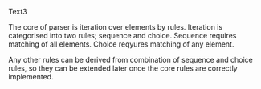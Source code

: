 Text3










The core of parser is iteration over elements by rules.
Iteration is categorised into two rules; sequence and choice.
Sequence requires matching of all elements.
Choice reqyures matching of any element.

Any other rules can be derived from combination of sequence 
and choice rules, so they can be extended later once the core
rules are correctly implemented.